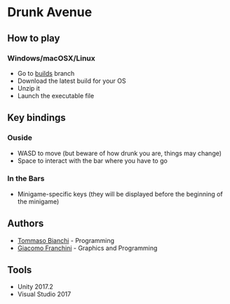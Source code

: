 # Drunk Avenue

## How to play

### Windows/macOSX/Linux

* Go to [builds](https://github.com/TommasoBianchi/LudumDare40/tree/builds/v0.1) branch
* Download the latest build for your OS
* Unzip it
* Launch the executable file

## Key bindings

### Ouside

* WASD to move (but beware of how drunk you are, things may change)
* Space to interact with the bar where you have to go

### In the Bars

* Minigame-specific keys (they will be displayed before the beginning of the minigame)

## Authors

* [Tommaso Bianchi](https://github.com/tommasobianchi) - Programming
* [Giacomo Franchini](https://github.com/JackFrank57) - Graphics and Programming

## Tools

* Unity 2017.2
* Visual Studio 2017
